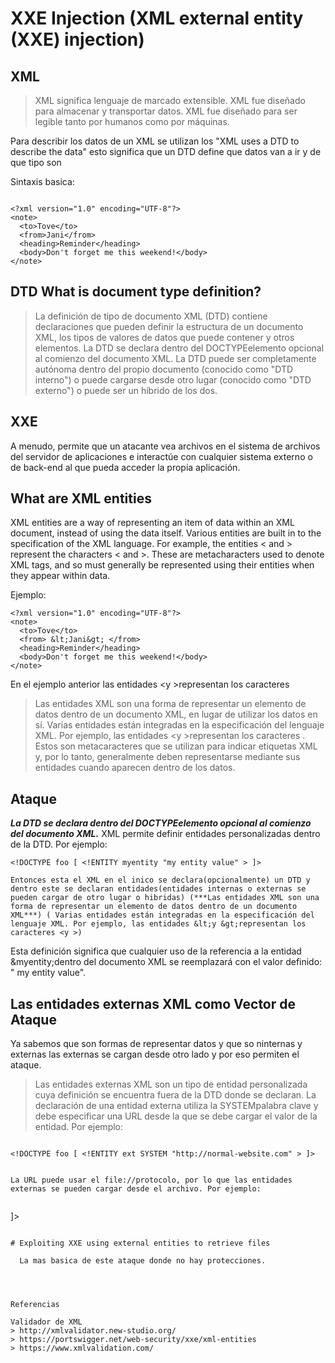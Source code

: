 # XXE Injection (XML external entity (XXE) injection)

## XML 

> XML significa lenguaje de marcado extensible. XML fue diseñado para almacenar y transportar datos. XML fue diseñado para ser legible tanto por humanos como por máquinas.

Para describir los datos de un XML se utilizan los "XML uses a DTD to describe the data" esto significa que un DTD define que datos van a ir y de que tipo son

Sintaxis basica:

```

<?xml version="1.0" encoding="UTF-8"?>
<note>
  <to>Tove</to>
  <from>Jani</from>
  <heading>Reminder</heading>
  <body>Don't forget me this weekend!</body>
</note>

``` 

## DTD What is document type definition?

> La definición de tipo de documento XML (DTD) contiene declaraciones que pueden definir la estructura de un documento XML, los tipos de valores de datos que puede contener y otros elementos. La DTD se declara dentro del DOCTYPEelemento opcional al comienzo del documento XML. La DTD puede ser completamente autónoma dentro del propio documento (conocido como "DTD interno") o puede cargarse desde otro lugar (conocido como "DTD externo") o puede ser un híbrido de los dos.


## XXE

A menudo, permite que un atacante vea archivos en el sistema de archivos del servidor de aplicaciones e interactúe con cualquier sistema externo o de back-end al que pueda acceder la propia aplicación.

## What are XML entities

XML entities are a way of representing an item of data within an XML document, instead of using the data itself. Various entities are built in to the specification of the XML language. For example, the entities &lt; and &gt; represent the characters < and >. These are metacharacters used to denote XML tags, and so must generally be represented using their entities when they appear within data.

Ejemplo: 

```
<?xml version="1.0" encoding="UTF-8"?>
<note>
  <to>Tove</to>
  <from> &lt;Jani&gt; </from>
  <heading>Reminder</heading>
  <body>Don't forget me this weekend!</body>
</note>

```


En el ejemplo anterior las entidades &lt;y &gt;representan los caracteres <y >
  
> Las entidades XML son una forma de representar un elemento de datos dentro de un documento XML, en lugar de utilizar los datos en sí. Varias entidades están integradas en la especificación del lenguaje XML. Por ejemplo, las entidades &lt;y &gt;representan los caracteres <y >. Estos son metacaracteres que se utilizan para indicar etiquetas XML y, por lo tanto, generalmente deben representarse mediante sus entidades cuando aparecen dentro de los datos.

## Ataque 
  
  ***La DTD se declara dentro del DOCTYPEelemento opcional al comienzo del documento XML.*** XML permite definir entidades personalizadas dentro de la DTD. Por ejemplo:
  
  ```
  <!DOCTYPE foo [ <!ENTITY myentity "my entity value" > ]>
  
Entonces esta el XML en el inico se declara(opcionalmente) un DTD y dentro este se declaran entidades(entidades internas o externas se pueden cargar de otro lugar o hibridas) (***Las entidades XML son una forma de representar un elemento de datos dentro de un documento XML***) ( Varias entidades están integradas en la especificación del lenguaje XML. Por ejemplo, las entidades &lt;y &gt;representan los caracteres <y >)
  
  ```

Esta definición significa que cualquier uso de la referencia a la entidad &myentity;dentro del documento XML se reemplazará con el valor definido: " my entity value".
  
 ##  Las entidades externas XML como Vector de Ataque
  
  
Ya sabemos que son formas de representar datos y que so ninternas y externas las externas se cargan desde otro lado y por eso permiten el ataque.
  
> Las entidades externas XML son un tipo de entidad personalizada cuya definición se encuentra fuera de la DTD donde se declaran.
La declaración de una entidad externa utiliza la SYSTEMpalabra clave y debe especificar una URL desde la que se debe cargar el valor de la entidad. Por ejemplo:  

```
  
<!DOCTYPE foo [ <!ENTITY ext SYSTEM "http://normal-website.com" > ]>  

```  
  
  
```
  
La URL puede usar el file://protocolo, por lo que las entidades externas se pueden cargar desde el archivo. Por ejemplo:  
  
```  
  <!DOCTYPE foo [ <!ENTITY ext SYSTEM "file:///path/to/file" > ]>
  
```
  
# Exploiting XXE using external entities to retrieve files
  
  La mas basica de este ataque donde no hay protecciones.
  
  ```
  

  ```


Referencias

Validador de XML
> http://xmlvalidator.new-studio.org/
> https://portswigger.net/web-security/xxe/xml-entities
> https://www.xmlvalidation.com/
  
